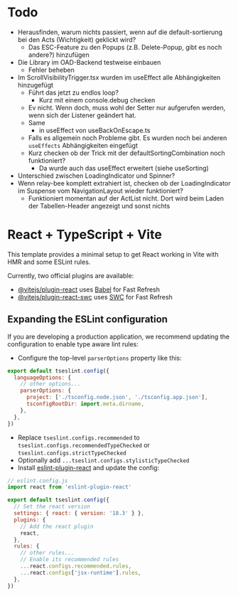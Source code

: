 # Todo
 - Herausfinden, warum nichts passiert, wenn auf die default-sortierung bei den Acts (Wichtigkeit) geklickt wird?
   - Das ESC-Feature zu den Popups (z.B. Delete-Popup, gibt es noch andere?) hinzufügen
 - Die Library im OAD-Backend testweise einbauen
   - Fehler beheben
 - Im ScrollVisibilityTrigger.tsx wurden im useEffect alle Abhängigkeiten hinzugefügt
   - Führt das jetzt zu endlos loop?
     - Kurz mit einem console.debug checken
   - Ev nicht. Wenn doch, muss wohl der Setter nur aufgerufen werden, wenn sich der Listener geändert hat.
   - Same
     - in useEffect von useBackOnEscape.ts
   - Falls es allgemein noch Probleme gibt. Es wurden noch bei anderen `useEffects` Abhängigkeiten eingefügt
   - Kurz checken ob der Trick mit der defaultSortingCombination noch funktioniert?
     - Da wurde auch das useEffect erweitert (siehe useSorting)
 - Unterschied zwischen LoadingIndicator und Spinner?
 - Wenn relay-bee komplett extrahiert ist, checken ob der LoadingIndicator im Suspense vom NavigationLayout wieder funktioniert?
   - Funktioniert momentan auf der ActList nicht. Dort wird beim Laden der Tabellen-Header angezeigt und sonst nichts

# React + TypeScript + Vite

This template provides a minimal setup to get React working in Vite with HMR and some ESLint rules.

Currently, two official plugins are available:

- [@vitejs/plugin-react](https://github.com/vitejs/vite-plugin-react/blob/main/packages/plugin-react/README.md) uses [Babel](https://babeljs.io/) for Fast Refresh
- [@vitejs/plugin-react-swc](https://github.com/vitejs/vite-plugin-react-swc) uses [SWC](https://swc.rs/) for Fast Refresh

## Expanding the ESLint configuration

If you are developing a production application, we recommend updating the configuration to enable type aware lint rules:

- Configure the top-level `parserOptions` property like this:

```js
export default tseslint.config({
  languageOptions: {
    // other options...
    parserOptions: {
      project: ['./tsconfig.node.json', './tsconfig.app.json'],
      tsconfigRootDir: import.meta.dirname,
    },
  },
})
```

- Replace `tseslint.configs.recommended` to `tseslint.configs.recommendedTypeChecked` or `tseslint.configs.strictTypeChecked`
- Optionally add `...tseslint.configs.stylisticTypeChecked`
- Install [eslint-plugin-react](https://github.com/jsx-eslint/eslint-plugin-react) and update the config:

```js
// eslint.config.js
import react from 'eslint-plugin-react'

export default tseslint.config({
  // Set the react version
  settings: { react: { version: '18.3' } },
  plugins: {
    // Add the react plugin
    react,
  },
  rules: {
    // other rules...
    // Enable its recommended rules
    ...react.configs.recommended.rules,
    ...react.configs['jsx-runtime'].rules,
  },
})
```
